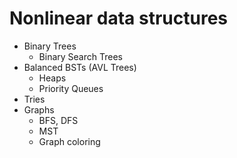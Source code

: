 # Nonlinear data structures
- Binary Trees
  - Binary Search Trees
- Balanced BSTs (AVL Trees)
  - Heaps
  - Priority Queues
- Tries
- Graphs
  - BFS, DFS
  - MST
  - Graph coloring
